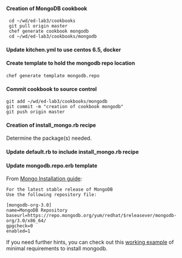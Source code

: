 #### Creation of MongoDB cookbook

```
 cd ~/wd/ed-lab3/cookbooks
 git pull origin master
 chef generate cookbook mongodb
 cd ~/wd/ed-lab3/cookbooks/mongodb
 ```

#### Update kitchen.yml to use centos 6.5, docker

#### Create template to hold the mongodb repo location

 ```
 chef generate template mongodb.repo
 ```

#### Commit cookbook to source control

 ```
 git add ~/wd/ed-lab3/cookbooks/mongodb
 git commit -m "creation of cookbook mongodb"
 git push origin master
```

#### Creation of install_mongo.rb recipe

Determine the package(s) needed.

#### Update default.rb to include install_mongo.rb recipe

#### Update mongodb.repo.erb template 

From [Mongo Installation guide](http://docs.mongodb.org/manual/tutorial/install-mongodb-on-red-hat/):

```
For the latest stable release of MongoDB
Use the following repository file:

[mongodb-org-3.0]
name=MongoDB Repository
baseurl=https://repo.mongodb.org/yum/redhat/$releasever/mongodb-org/3.0/x86_64/
gpgcheck=0
enabled=1
```

If you need further hints, you can check out this [working example](https://github.com/nathenharvey/install_mongo) of minimal requirements to install mongodb.

